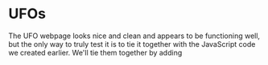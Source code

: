 # UFOs
The UFO webpage looks nice and clean and appears to be functioning well, but the only way to truly test it is to tie it together with the JavaScript code we created earlier. We'll tie them together by adding <script /> tags then linking to the file's location. This is very similar to when we added a link to our stylesheet. Only this time, the links to our scripts will be at the bottom of the page.
## Overview
Dana’s webpage and dynamic table are working as intended, but she’d like to provide a more in-depth analysis of UFO sightings by allowing users to filter for multiple criteria at the same time. In addition to the date, you’ll add table filters for the city, state, country, and shape.

The UFO webpage looks nice and clean and appears to be functioning well, but the only way to truly test it is to tie it together with the JavaScript code we created earlier. We'll tie them together by adding <script /> tags then linking to the file's location. This is very similar to when we added a link to our stylesheet. Only this time, the links to our scripts will be at the bottom of the page.
## Results
Describe to Dana how someone might use the new webpage by walking her through the process of using the search criteria. Use images of your webpage during the filtering process to support your explanation.
There is a description of how to perform a search, with images.

## Summary
In a summary statement, describe one drawback of this new design and two recommendations for further development.
The summary addresses one drawback of this webpage (2 pt)
The summary addresses two additional recommendations for further development (4 pt)
